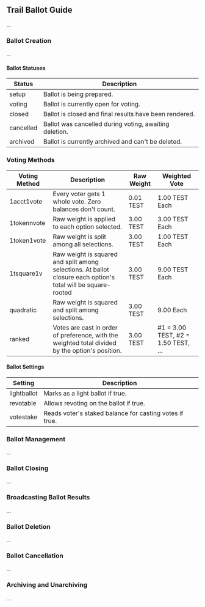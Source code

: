 ## Trail Ballot Guide

...

### Ballot Creation

...

#### Ballot Statuses

| Status | Description |
| --- | --- |
| setup | Ballot is being prepared. |
| voting | Ballot is currently open for voting. |
| closed | Ballot is closed and final results have been rendered. |
| cancelled | Ballot was cancelled during voting, awaiting deletion. |
| archived | Ballot is currently archived and can't be deleted. |

### Voting Methods

| Voting Method | Description | Raw Weight | Weighted Vote |
| --- | --- | --- | -- |
| 1acct1vote | Every voter gets 1 whole vote. Zero balances don't count. | 0.01 TEST | 1.00 TEST Each |
| 1tokennvote | Raw weight is applied to each option selected. | 3.00 TEST | 3.00 TEST Each |
| 1token1vote | Raw weight is split among all selections. | 3.00 TEST | 1.00 TEST Each |
| 1tsquare1v | Raw weight is squared and split among selections. At ballot closure each option's total will be square-rooted | 3.00 TEST | 9.00 TEST Each |
| quadratic | Raw weight is squared and split among selections. | 3.00 TEST | 9.00 Each |
| ranked | Votes are cast in order of preference, with the weighted total divided by the option's position. | 3.00 TEST | #1 = 3.00 TEST, #2 = 1.50 TEST, ... |

#### Ballot Settings

| Setting | Description |
| --- | --- |
| lightballot | Marks as a light ballot if true. |
| revotable | Allows revoting on the ballot if true. |
| votestake | Reads voter's staked balance for casting votes if true. |

### Ballot Management

...

### Ballot Closing

...

### Broadcasting Ballot Results

...

### Ballot Deletion

...

### Ballot Cancellation

...

### Archiving and Unarchiving

...